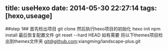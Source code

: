 title: useHexo
date: 2014-05-30 22:27:14
tags: [hexo,useage]
---
##step 1##
首先检出项目
git clone
然后执行hexo项目的初始化
hexo init
npm install
最后恢复配置文件
git reset --hard HEAD
如有需要 将以下themes项目检出到themes文件夹
git@github.com:xiangming/landscape-plus.git

